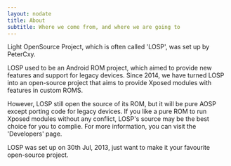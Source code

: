 ```yaml
---
layout: nodate
title: About
subtitle: Where we come from, and where we are going to
---
```

Light OpenSource Project, which is often called 'LOSP', was set up by PeterCxy.

LOSP used to be an Android ROM project, which aimed to provide new features and support for legacy devices. Since 2014, we have turned LOSP into an open-source project that aims to provide Xposed modules with features in custom ROMS.

However, LOSP still open the source of its ROM, but it will be pure AOSP except porting code for legacy devices. If you like a pure ROM to run Xposed modules without any conflict, LOSP's source may be the best choice for you to complie. For more information, you can visit the 'Developers' page.

LOSP was set up on 30th Jul, 2013, just want to make it your favourite open-source project.
